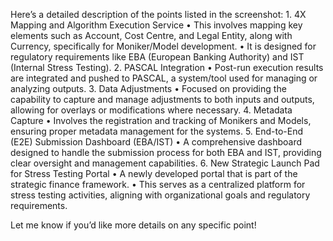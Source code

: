 Here’s a detailed description of the points listed in the screenshot:
	1.	4X Mapping and Algorithm Execution Service
	•	This involves mapping key elements such as Account, Cost Centre, and Legal Entity, along with Currency, specifically for Moniker/Model development.
	•	It is designed for regulatory requirements like EBA (European Banking Authority) and IST (Internal Stress Testing).
	2.	PASCAL Integration
	•	Post-run execution results are integrated and pushed to PASCAL, a system/tool used for managing or analyzing outputs.
	3.	Data Adjustments
	•	Focused on providing the capability to capture and manage adjustments to both inputs and outputs, allowing for overlays or modifications where necessary.
	4.	Metadata Capture
	•	Involves the registration and tracking of Monikers and Models, ensuring proper metadata management for the systems.
	5.	End-to-End (E2E) Submission Dashboard (EBA/IST)
	•	A comprehensive dashboard designed to handle the submission process for both EBA and IST, providing clear oversight and management capabilities.
	6.	New Strategic Launch Pad for Stress Testing Portal
	•	A newly developed portal that is part of the strategic finance framework.
	•	This serves as a centralized platform for stress testing activities, aligning with organizational goals and regulatory requirements.

Let me know if you’d like more details on any specific point!